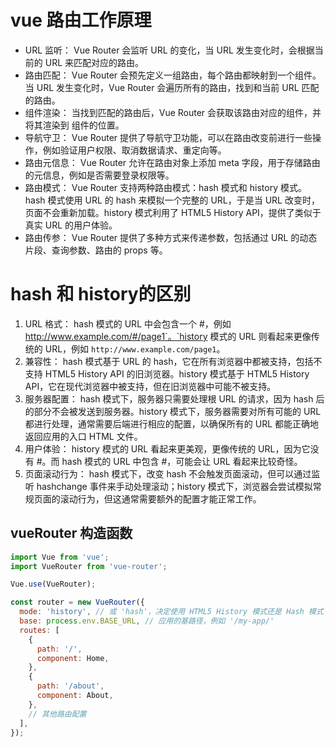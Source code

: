 # vue 路由工作原理
* URL 监听： Vue Router 会监听 URL 的变化，当 URL 发生变化时，会根据当前的 URL 来匹配对应的路由。  
* 路由匹配： Vue Router 会预先定义一组路由，每个路由都映射到一个组件。当 URL 发生变化时，Vue Router 会遍历所有的路由，找到和当前 URL 匹配的路由。  
* 组件渲染： 当找到匹配的路由后，Vue Router 会获取该路由对应的组件，并将其渲染到 <router-view> 组件的位置。  
* 导航守卫： Vue Router 提供了导航守卫功能，可以在路由改变前进行一些操作，例如验证用户权限、取消数据请求、重定向等。  
* 路由元信息： Vue Router 允许在路由对象上添加 meta 字段，用于存储路由的元信息，例如是否需要登录权限等。  
* 路由模式： Vue Router 支持两种路由模式：hash 模式和 history 模式。hash 模式使用 URL 的 hash 来模拟一个完整的 URL，于是当 URL 改变时，页面不会重新加载。history 模式利用了 HTML5 History API，提供了类似于真实 URL 的用户体验。  
* 路由传参： Vue Router 提供了多种方式来传递参数，包括通过 URL 的动态片段、查询参数、路由的 props 等。
# hash 和 history的区别
1. URL 格式： hash 模式的 URL 中会包含一个 #，例如 http://www.example.com/#/page1`。`history 模式的 URL 则看起来更像传统的 URL，例如 `http://www.example.com/page1`。  
2. 兼容性： hash 模式基于 URL 的 hash，它在所有浏览器中都被支持，包括不支持 HTML5 History API 的旧浏览器。history 模式基于 HTML5 History API，它在现代浏览器中被支持，但在旧浏览器中可能不被支持。  
3. 服务器配置： hash 模式下，服务器只需要处理根 URL 的请求，因为 hash 后的部分不会被发送到服务器。history 模式下，服务器需要对所有可能的 URL 都进行处理，通常需要后端进行相应的配置，以确保所有的 URL 都能正确地返回应用的入口 HTML 文件。  
4. 用户体验： history 模式的 URL 看起来更美观，更像传统的 URL，因为它没有 #。而 hash 模式的 URL 中包含 #，可能会让 URL 看起来比较奇怪。  
5. 页面滚动行为： hash 模式下，改变 hash 不会触发页面滚动，但可以通过监听 hashchange 事件来手动处理滚动；history 模式下，浏览器会尝试模拟常规页面的滚动行为，但这通常需要额外的配置才能正常工作。 


## vueRouter 构造函数
```js
import Vue from 'vue';
import VueRouter from 'vue-router';

Vue.use(VueRouter);

const router = new VueRouter({
  mode: 'history', // 或 'hash'，决定使用 HTML5 History 模式还是 Hash 模式
  base: process.env.BASE_URL, // 应用的基路径，例如 '/my-app/'
  routes: [
    {
      path: '/',
      component: Home,
    },
    {
      path: '/about',
      component: About,
    },
    // 其他路由配置
  ],
});
```
